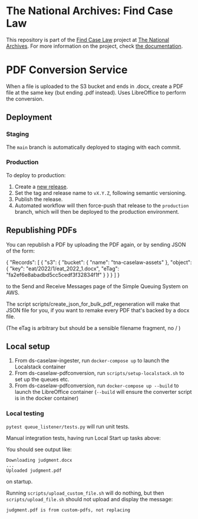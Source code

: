 # The National Archives: Find Case Law

This repository is part of the [Find Case Law](https://caselaw.nationalarchives.gov.uk/) project at [The National Archives](https://www.nationalarchives.gov.uk/). For more information on the project, check [the documentation](https://github.com/nationalarchives/ds-find-caselaw-docs).

# PDF Conversion Service

When a file is uploaded to the S3 bucket and ends in .docx, create a PDF file at the same key (but ending .pdf instead).
Uses LibreOffice to perform the conversion.

## Deployment

### Staging

The `main` branch is automatically deployed to staging with each commit.

### Production

To deploy to production:

1. Create a [new release](https://github.com/nationalarchives/ds-caselaw-pdf-conversion/releases).
2. Set the tag and release name to `vX.Y.Z`, following semantic versioning.
3. Publish the release.
4. Automated workflow will then force-push that release to the `production` branch, which will then be deployed to
   the production environment.

## Republishing PDFs

You can republish a PDF by uploading the PDF again, or by sending JSON of the form:

{
  "Records": [
    {
      "s3": {
        "bucket": {
          "name": "tna-caselaw-assets"
        },
        "object": {
          "key": "eat/2022/1/eat_2022_1.docx",
          "eTag": "fa2ef6e8abadbd5cc5cedf3f32834f1f"
        }
      }
    }
 ]
}

to the Send and Receive Messages page of the Simple Queuing System on AWS.

The script scripts/create_json_for_bulk_pdf_regeneration will make that JSON
file for you, if you want to remake every PDF that's backed by a docx file.

(The eTag is arbitrary but should be a sensible filename fragment, no / )

## Local setup

1. From ds-caselaw-ingester, run `docker-compose up` to launch the Localstack container
2. From ds-caselaw-pdfconversion, run `scripts/setup-localstack.sh` to set up the queues etc.
3. From ds-caselaw-pdfconversion, run `docker-compose up --build` to launch the LibreOffice container
   (`--build` will ensure the converter script is in the docker container)

### Local testing

`pytest queue_listener/tests.py` will run unit tests.

Manual integration tests, having run Local Start up tasks above:

You should see output like:
```
Downloading judgment.docx
...
Uploaded judgment.pdf
```
on startup.

Running `scripts/upload_custom_file.sh` will do nothing, but then `scripts/upload_file.sh` should not upload and display the message:

`judgment.pdf is from custom-pdfs, not replacing`
